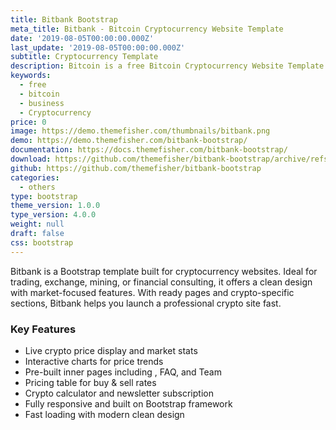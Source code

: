 ```yaml
---
title: Bitbank Bootstrap
meta_title: Bitbank - Bitcoin Cryptocurrency Website Template
date: '2019-08-05T00:00:00.000Z'
last_update: '2019-08-05T00:00:00.000Z'
subtitle: Cryptocurrency Template
description: Bitcoin is a free Bitcoin Cryptocurrency Website Template
keywords:
  - free
  - bitcoin
  - business
  - Cryptocurrency
price: 0
image: https://demo.themefisher.com/thumbnails/bitbank.png
demo: https://demo.themefisher.com/bitbank-bootstrap/
documentation: https://docs.themefisher.com/bitbank-bootstrap/
download: https://github.com/themefisher/bitbank-bootstrap/archive/refs/heads/main.zip
github: https://github.com/themefisher/bitbank-bootstrap
categories:
  - others
type: bootstrap
theme_version: 1.0.0
type_version: 4.0.0
weight: null
draft: false
css: bootstrap
---
```

Bitbank is a Bootstrap template built for cryptocurrency websites. Ideal for trading, exchange, mining, or financial consulting, it offers a clean design with market-focused features. With ready pages and crypto-specific sections, Bitbank helps you launch a professional crypto site fast.

### Key Features

* Live crypto price display and market stats
* Interactive charts for price trends
* Pre-built inner pages including , FAQ, and Team
* Pricing table for buy & sell rates
* Crypto calculator and newsletter subscription
* Fully responsive and built on Bootstrap framework
* Fast loading with modern clean design
